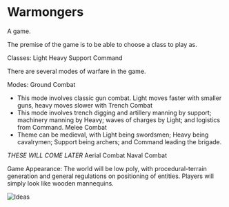 # Warmongers
A game.

The premise of the game is to be able to choose a class to play as.

Classes:
Light
Heavy
Support
Command

There are several modes of warfare in the game.

Modes:
Ground Combat
- This mode involves classic gun combat. Light moves faster with smaller guns, heavy moves slower with 
Trench Combat
- This mode involves trench digging and artillery manning by support; machinery manning by Heavy; waves of charges by Light; and logistics from Command.
Melee Combat
- Theme can be medieval, with Light being swordsmen; Heavy being cavalrymen; Support being archers; and Command leading the brigade.

*THESE WILL COME LATER*
Aerial Combat
Naval Combat

Game Appearance:
The world will be low poly, with procedural-terrain generation and general regulations on positioning of entities. Players will simply look like wooden mannequins.

![Ideas](https://github.com/Camyo4650/Warmongers/blob/master/images/IMG_7390.jpg)
